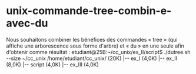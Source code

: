 # unix-commande-tree-combin-e-avec-du
Nous souhaitons combiner les bénéfices des commandes « tree » (qui affiche une arborescence
sous forme d'arbre) et « du » en une seule afin d'obtenir comme résultat :
etudiant@25B:~/cc_unix/ex_II/script$ ./dutree.sh --size ~/cc_unix
/home/etudiant/cc_unix/ (20K)
|-- ex_I (4,0K)
|-- ex_II (8,0K)
|-- script (4,0K)
|-- ex_III (4,0K)
